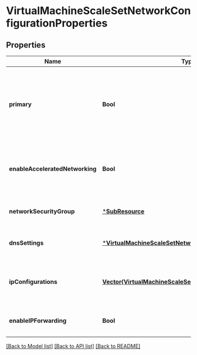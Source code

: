 # VirtualMachineScaleSetNetworkConfigurationProperties


## Properties
Name | Type | Description | Notes
------------ | ------------- | ------------- | -------------
**primary** | **Bool** | Specifies the primary network interface in case the virtual machine has more than 1 network interface. | [optional] [default to nothing]
**enableAcceleratedNetworking** | **Bool** | Specifies whether the network interface is accelerated networking-enabled. | [optional] [default to nothing]
**networkSecurityGroup** | [***SubResource**](SubResource.md) |  | [optional] [default to nothing]
**dnsSettings** | [***VirtualMachineScaleSetNetworkConfigurationDnsSettings**](VirtualMachineScaleSetNetworkConfigurationDnsSettings.md) |  | [optional] [default to nothing]
**ipConfigurations** | [**Vector{VirtualMachineScaleSetIPConfiguration}**](VirtualMachineScaleSetIPConfiguration.md) | Specifies the IP configurations of the network interface. | [default to nothing]
**enableIPForwarding** | **Bool** | Whether IP forwarding enabled on this NIC. | [optional] [default to nothing]


[[Back to Model list]](../README.md#models) [[Back to API list]](../README.md#api-endpoints) [[Back to README]](../README.md)


